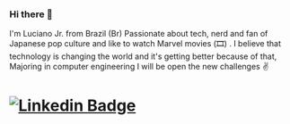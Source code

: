 ### Hi there 👋
 I'm Luciano Jr. from Brazil (Br) Passionate about tech,
  nerd and fan of Japanese pop culture  and  like to watch  Marvel 
  movies (🎞️) .
 I believe that technology is changing the world and it's
  getting better because of that,
  Majoring in computer engineering
   I will be open the new challenges ✌️

[![Linkedin Badge](https://img.shields.io/badge/-LinkedIn-blue?style=flat-square&logo=Linkedin&logoColor=white&link=https://www.linkedin.com/in/luciano)](https://www.linkedin.com/in/luciano-lima-51ab05170/)
====================================================================================================================================================================================
<!--
**lucianojunnior17/lucianojunnior17** is a ✨ _special_ ✨ repository because its `README.md` (this file) appears on your GitHub profile.

